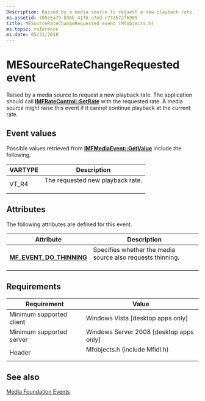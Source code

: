 ```yaml
---
Description: Raised by a media source to request a new playback rate. The application should call IMFRateControl::SetRate with the requested rate. A media source might raise this event if it cannot continue playback at the current rate.
ms.assetid: 705e5a79-836b-417b-a7ed-c733572f6905
title: MESourceRateChangeRequested event (Mfobjects.h)
ms.topic: reference
ms.date: 05/31/2018
---
```


# MESourceRateChangeRequested event

Raised by a media source to request a new playback rate. The application should call [**IMFRateControl::SetRate**](/windows/desktop/api/mfidl/nf-mfidl-imfratecontrol-setrate) with the requested rate. A media source might raise this event if it cannot continue playback at the current rate.

## Event values

Possible values retrieved from [**IMFMediaEvent::GetValue**](/windows/desktop/api/mfobjects/nf-mfobjects-imfmediaevent-getvalue) include the following.



| VARTYPE           | Description                                             |
|-------------------|---------------------------------------------------------|
| VT\_R4<br/> | The requested new playback rate.<br/> <br/> |



## Attributes

The following attributes are defined for this event.



| Attribute                                                                    | Description                                                                       |
|------------------------------------------------------------------------------|-----------------------------------------------------------------------------------|
| [**MF\_EVENT\_DO\_THINNING**](mf-event-do-thinning-attribute.md)<br/> | Specifies whether the media source also requests thinning.<br/> <br/> |



## Requirements



| Requirement | Value |
|-------------------------------------|----------------------------------------------------------------------------------------------------------|
| Minimum supported client<br/> | Windows Vista \[desktop apps only\]<br/>                                                           |
| Minimum supported server<br/> | Windows Server 2008 \[desktop apps only\]<br/>                                                     |
| Header<br/>                   | <dl> <dt>Mfobjects.h (include Mfidl.h)</dt> </dl> |



## See also

<dl> <dt>

[Media Foundation Events](media-foundation-events.md)
</dt> </dl>

 

 




